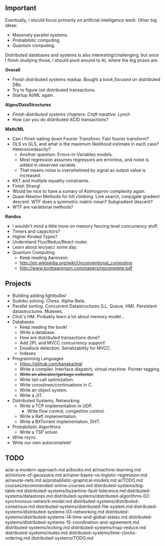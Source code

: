 ## Important

Eventually, I should focus primarily on artificial intelligence
work. Other big ideas:

* Massively parallel systems.
* Probabilstic computing.
* Quantum computing.

Distributed databases and systems is also interesting/challenging, but
once I finish studying those, I should pivot around to AI, where the
big prizes are.

**Overall**

* Finish distributed systems readup. Bought a book *focused* on
  distributed DBs.
* Try to figure out distributed transactions.
* Startup AI/ML again.

**Algos/DataStructures**

* *Finish distributed systems chapters. Craft narative. Lynch*
* How can you do distributed ACID transactions?

**Math/ML**

* Can I finish nailing down Fourier Transform. Fast fourier transform?
* OLS vs GLS, and what is the maximum likelihood estimate in each
  case? Heteroscedascity?
    * Another question: Errors-in-Variables models.
    * Most regression assumes regressors are errorless, and noise is
      added in observed variable.
    * That means noise is overwhelmed by signal as output value is
      increased.
* KKT and multiple equality constraints.
* Finish Strang!
* Would be nice to have a sumary of Kolmogorov complexity again.
* Quasi-Newton Methods for hill climbing. Line search, conjugate
  gradient descent. WTF does a symmetric matrix mean? Subgradient
  descent?
* WTF are variational methods?

**Randos**

* I wouldn't mind a little more on memory fencing level concurrency
  stuff.
* Timers and capacitors?
* Higher Kinded Types?
* Understand Flux/Redux/React router.
* Learn about lex/yacc some day.
* Quantum Computing
    * Keep reading Aaronson.
    * http://en.wikipedia.org/wiki/Unconventional_computing
    * http://www.scottaaronson.com/papers/npcomplete.pdf

## Projects

* Building adding lightbulbs!
* Sudoku solving. Chess. Alpha-Beta.
* Parallel sorting. Concurrent Datastructures (LL, Queue,
  HM). Persistent datastructures. Mutexes.
* Click's HM. Probably learn a lot about memory model...
* Databases
    * Keep reading the book!
    * Write a database.
    * How are distributed transactions done?
    * Add 2PL and MVCC concurrency support!
    * Deadlock detection. Serializability for MVCC.
    * Indexes
* Programming Languages
    * https://github.com/kanaka/mal
    * Write a compiler. Interface dispatch, virtual machine. Pointer
      tagging.
    * <del>Write an allocator/garbage collector.</del>
    * Write tail-call optimization.
    * Write coroutines/continuations in C.
    * Write an object system.
    * Write a JIT.
* Distributed Systems, Networking
    * Write a TCP implementation in UDP.
        * Write flow control, congestion control.
    * Write a Raft implementation.
    * Write a BitTorrent implementation, DHT.
* Probabilistic Algorithms
    * Write a TSP solver.
* Write rsync.
* Write our own autocomplete!

## TODO

ai/ai-a-modern-approach.md
ai/books.md
ai/machine-learning.md
ai/mixture-of-gaussians.md
ai/naive-bayes-vs-logistic-regression.md
ai/neural-nets.md
ai/probablistic-graphical-models.md
ai/TODO.md
courses/recommended-online-courses.md
distributed-systems/big-table.md
distributed-systems/byzantine-fault-tolerance.md
distributed-systems/datastores.md
distributed-systems/distributed-algorithms-02-synchronous-network-model.md
distributed-systems/distributed-consensus.md
distributed-systems/distributed-file-system.md
distributed-systems/distributed-systems-03-networking.md
distributed-systems/distributed-systems-14-time-and-global-states.md
distributed-systems/distributed-systems-15-coordination-and-agreement.md
distributed-systems/locking.md
distributed-systems/map-reduce.md
distributed-systems/mutex.md
distributed-systems/time-clocks-ordering.md
distributed-systems/TODO.md
